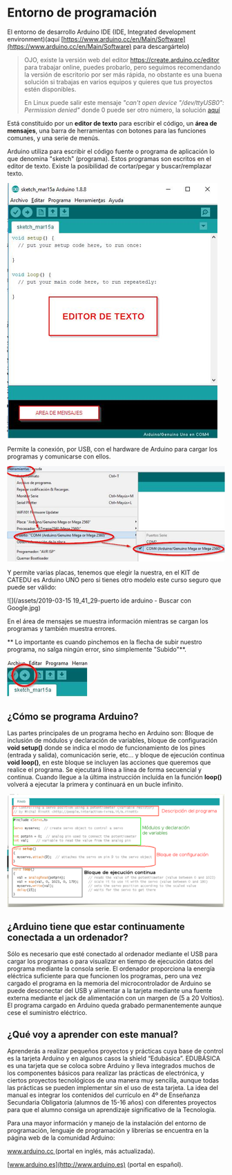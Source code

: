 # Entorno de programación

El entorno de desarrollo Arduino IDE \(IDE,  Integrated development environment\)\(aquí [https://www.arduino.cc/en/Main/Software](https://www.arduino.cc/en/Main/Software) para descargártelo\) 

> OJO, existe la versión web del editor [https://create.arduino.cc/editor ](https://create.arduino.cc/editor)para trabajar online, puedes probarlo, pero seguimos recomendando la versión de escritorio por ser más rápida, no obstante es una buena solución si trabajas en varios equipos y quieres que tus proyectos estén disponibles.
>
> En Linux puede salir este mensaje _"can't open device "/dev/ttyUSB0": Permission denied"_ donde 0 puede ser otro número, la solución [aquí](https://arduino.stackexchange.com/questions/21215/first-time-set-up-permission-denied-to-usb-port-ubuntu-14-04)

Está constituido por un **editor de texto** para escribir el código, un **área de mensajes**, una barra de herramientas con botones para las funciones comunes, y una serie de menús.

Arduino utiliza para escribir el código fuente o programa de aplicación lo que denomina "sketch" \(programa\). Estos programas son escritos en el editor de texto. Existe la posibilidad de cortar/pegar y buscar/remplazar texto.

 ![](/assets/entorno.jpg)
  
Permite la conexión, por USB, con el hardware de Arduino para cargar los programas y comunicarse con ellos.

![](/assets/puertoide.jpg)

Y permite varias placas, tenemos que elegir la nuestra, en el KIT de CATEDU es Arduino UNO pero si tienes otro modelo este curso seguro que puede ser válido:

![](/assets/2019-03-15 19_41_29-puerto ide arduino - Buscar con Google.jpg)

En el área de mensajes se muestra información mientras se cargan los programas y también muestra errores. 

** Lo importante es cuando pinchemos en la flecha de subir nuestro programa, no salga ningún error, sino simplemente "Subido"**.

![](/assets/flecha.jpg)

## ¿Cómo se programa Arduino?

Las partes principales de un programa hecho en Arduino son: Bloque de inclusión de módulos y declaración de variables, bloque de configuración **void setup\(\)** donde se indica el modo de funcionamiento de los pines \(entrada y salida\), comunicación serie, etc... y bloque de ejecución continua **void loop\(\)**, en este bloque se incluyen las acciones que queremos que realice el programa. Se ejecutará línea a línea de forma secuencial y continua. Cuando llegue a la última instrucción incluída en la función **loop\(\)** volverá a ejecutar la primera y continuará en un bucle infinito.

![](img/Captura_de_pantalla_2015-04-13_a_las_12.34.57.png)

## ¿Arduino tiene que estar continuamente conectada a un ordenador?

Sólo es necesario que esté conectado al ordenador mediante el USB para cargar los programas o para visualizar en tiempo de ejecución datos del programa mediante la consola serie. El ordenador proporciona la energía eléctrica suficiente para que funcionen los programas, pero una vez cargado el programa en la memoria del microcontrolador de Arduino se puede desconectar del USB y alimentar a la tarjeta mediante una fuente externa mediante el jack de alimentación con un margen de \(5 a 20 Voltios\). El programa cargado en Arduino queda grabado permanentemente aunque cese el suministro eléctrico.

## **¿Qué voy a aprender con este manual?**

Aprenderás a realizar pequeños proyectos y prácticas cuya base de control es la tarjeta Arduino y en algunos casos la shield “Edubásica”. EDUBÁSICA es una tarjeta que se coloca sobre Arduino y lleva integrados muchos de los componentes básicos para realizar las prácticas de electrónica, y ciertos proyectos tecnológicos de una manera muy sencilla, aunque todas las prácticas se pueden implementar sin el uso de esta tarjeta.  La idea del manual es integrar los contenidos del currículo en 4º de Enseñanza Secundaria Obligatoria \(alumnos de 15-16 años\) con diferentes proyectos para que el alumno consiga un aprendizaje significativo de la Tecnología.

Para una mayor información y manejo de la instalación del entorno de programación, lenguaje de programación y librerías se encuentra en la página web de la comunidad Arduino:

[www.arduino.cc ](http://www.arduino.cc ) \(portal en inglés, más actualizada\).

[www.arduino.es](http://www.arduino.es) \(portal en español\).


